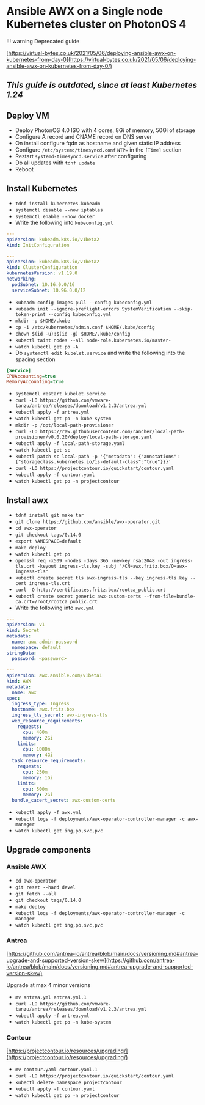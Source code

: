 # Ansible AWX on a Single node Kubernetes cluster on PhotonOS 4

!!! warning
    Deprecated guide

[https://virtual-bytes.co.uk/2021/05/06/deploying-ansible-awx-on-kubernetes-from-day-0](https://virtual-bytes.co.uk/2021/05/06/deploying-ansible-awx-on-kubernetes-from-day-0/)

## *This guide is outdated, since at least Kubernetes 1.24*

## Deploy VM

- Deploy PhotonOS 4.0 ISO with 4 cores, 8Gi of memory, 50Gi of storage
- Configure A record and CNAME record on DNS server
- On install configure fqdn as hostname and given static IP address
- Configure `/etc/systemd/timesyncd.conf` `NTP=` in the `[Time]` section
- Restart `systemd-timesyncd.service` after configuring
- Do all updates with `tdnf update`
- Reboot

## Install Kubernetes

- `tdnf install kubernetes-kubeadm`
- `systemctl disable --now iptables`
- `systemctl enable --now docker`
- Write the following into `kubeconfig.yml`

```yaml
---
apiVersion: kubeadm.k8s.io/v1beta2
kind: InitConfiguration

---
apiVersion: kubeadm.k8s.io/v1beta2
kind: ClusterConfiguration
kubernetesVersion: v1.19.0
networking:
  podSubnet: 10.16.0.0/16
  serviceSubnet: 10.96.0.0/12

```

- `kubeadm config images pull --config kubeconfig.yml`
- `kubeadm init --ignore-preflight-errors SystemVerification --skip-token-print --config kubeconfig.yml`
- `mkdir -p $HOME/.kube`
- `cp -i /etc/kubernetes/admin.conf $HOME/.kube/config`
- `chown $(id -u):$(id -g) $HOME/.kube/config`
- `kubectl taint nodes --all node-role.kubernetes.io/master-`
- `watch kubectl get po -A`
- Do `systemctl edit kubelet.service` and write the following into the spacing section

```ini
[Service]
CPUAccounting=true
MemoryAccounting=true
```

- `systemctl restart kubelet.service`
- `curl -LO https://github.com/vmware-tanzu/antrea/releases/download/v1.2.3/antrea.yml`
- `kubectl apply -f antrea.yml`
- `watch kubectl get po -n kube-system`
- `mkdir -p /opt/local-path-provisioner`
- `curl -LO https://raw.githubusercontent.com/rancher/local-path-provisioner/v0.0.20/deploy/local-path-storage.yaml`
- `kubectl apply -f local-path-storage.yaml`
- `watch kubectl get sc`
- `kubectl patch sc local-path -p '{"metadata": {"annotations":{"storageclass.kubernetes.io/is-default-class":"true"}}}'`
- `curl -LO https://projectcontour.io/quickstart/contour.yaml`
- `kubectl apply -f contour.yaml`
- `watch kubectl get po -n projectcontour`

## Install awx

- `tdnf install git make tar`
- `git clone https://github.com/ansible/awx-operator.git`
- `cd awx-operator`
- `git checkout tags/0.14.0`
- `export NAMESPACE=default`
- `make deploy`
- `watch kubectl get po`
- `openssl req -x509 -nodes -days 365 -newkey rsa:2048 -out ingress-tls.crt -keyout ingress-tls.key -subj "/CN=awx.fritz.box/O=awx-ingress-tls"`
- `kubectl create secret tls awx-ingress-tls --key ingress-tls.key --cert ingress-tls.crt`
- `curl -O http://certificates.fritz.box/rootca_public.crt`
- `kubectl create secret generic awx-custom-certs --from-file=bundle-ca.crt=/root/rootca_public.crt`
- Write the following into `awx.yml`

```yaml
---
apiVersion: v1
kind: Secret
metadata:
  name: awx-admin-password
  namespace: default
stringData:
  password: <password>

---
apiVersion: awx.ansible.com/v1beta1
kind: AWX
metadata:
  name: awx
spec:
  ingress_type: Ingress
  hostname: awx.fritz.box
  ingress_tls_secret: awx-ingress-tls
  web_resource_requirements:
    requests:
      cpu: 400m
      memory: 2Gi
    limits:
      cpu: 1000m
      memory: 4Gi
  task_resource_requirements:
    requests:
      cpu: 250m
      memory: 1Gi
    limits:
      cpu: 500m
      memory: 2Gi
  bundle_cacert_secret: awx-custom-certs

```

- `kubectl apply -f awx.yml`
- `kubectl logs -f deployments/awx-operator-controller-manager -c awx-manager`
- `watch kubectl get ing,po,svc,pvc`

## Upgrade components

### Ansible AWX

- `cd awx-operator`
- `git reset --hard devel`
- `git fetch --all`
- `git checkout tags/0.14.0`
- `make deploy`
- `kubectl logs -f deployments/awx-operator-controller-manager -c manager`
- `watch kubectl get ing,po,svc,pvc`

### Antrea

[https://github.com/antrea-io/antrea/blob/main/docs/versioning.md#antrea-upgrade-and-supported-version-skew](https://github.com/antrea-io/antrea/blob/main/docs/versioning.md#antrea-upgrade-and-supported-version-skew)

Upgrade at max 4 minor versions

- `mv antrea.yml antrea.yml.1`
- `curl -LO https://github.com/vmware-tanzu/antrea/releases/download/v1.2.3/antrea.yml`
- `kubectl apply -f antrea.yml`
- `watch kubectl get po -n kube-system`

### Contour

[https://projectcontour.io/resources/upgrading/](https://projectcontour.io/resources/upgrading/)

- `mv contour.yaml contour.yaml.1`
- `curl -LO https://projectcontour.io/quickstart/contour.yaml`
- `kubectl delete namespace projectcontour`
- `kubectl apply -f contour.yaml`
- `watch kubectl get po -n projectcontour`

